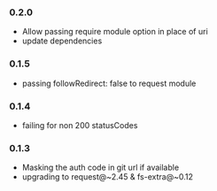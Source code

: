 ### 0.2.0
 - Allow passing require module option in place of uri
 - update dependencies

### 0.1.5
 - passing followRedirect: false to request module

### 0.1.4
 - failing for non 200 statusCodes

### 0.1.3
 - Masking the auth code in git url if available
 - upgrading to request@~2.45 & fs-extra@~0.12
